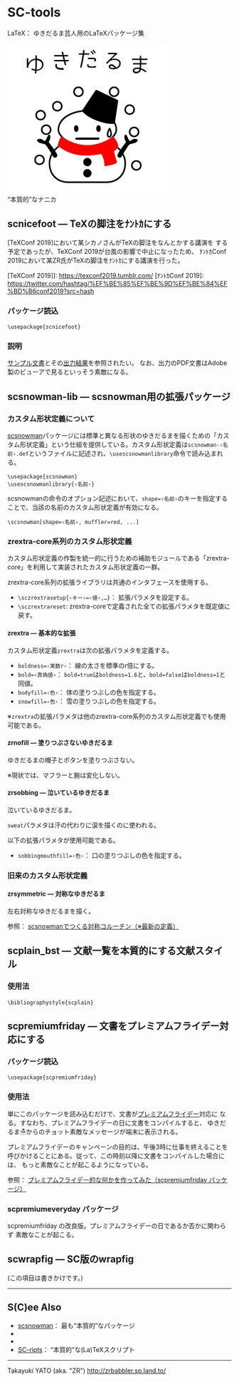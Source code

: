 SC-tools
========

LaTeX： ゆきだるま芸人用のLaTeXパッケージ集

![NICE!](https://raw.githubusercontent.com/zr-tex8r/SC-tools/images/essence-1.png)  
“本質的”なナニカ

scnicefoot ― TeXの脚注をﾅﾝﾄｶにする
-----------------------------------

[TeXConf 2019]において某シカノさんがTeXの脚注をなんとかする講演を
する予定であったが、TeXConf 2019が台風の影響で中止になったため、
ﾅﾝﾄｶConf 2019において某ZR氏がTeXの脚注をﾅﾝﾄｶにする講演を行った。

[TeXConf 2019]]: https://texconf2019.tumblr.com/
[ﾅﾝﾄｶConf 2019]: https://twitter.com/hashtag/%EF%BE%85%EF%BE%9D%EF%BE%84%EF%BD%B6conf2019?src=hash

### パッケージ読込

    \usepackage{scnicefoot}

### 説明

[サンプル文書](scnicefoot/sample.tex)とその[出力結果](scnicefoot/sample.pdf)を参照されたい。
なお、出力のPDF文書はAdobe製のビューアで見るといっそう素敵になる。


scsnowman-lib ― scsnowman用の拡張パッケージ
---------------------------------------------

### カスタム形状定義について

[scsnowman]パッケージには標準と異なる形状のゆきだるまを描くための「カスタム形状定義」という仕組を提供している。カスタム形状定義は`scsnowman-‹名前›.def`というファイルに記述され、`\usescsnowmanlibrary`命令で読み込まれる。

    \usepackage{scsnowman}
    \usescsnowmanlibrary{‹名前›}

scsnowmanの命令のオプション記述において、`shape=‹名前›`のキーを指定することで、当該の名前のカスタム形状定義が有効になる。

    \scsnowman[shape=‹名前›, muffler=red, ...]

### zrextra-core系列のカスタム形状定義

カスタム形状定義の作製を統一的に行うための補助モジュールである「zrextra-core」を利用して実装されたカスタム形状定義の一群。

zrextra-core系列の拡張ライブラリは共通のインタフェースを使用する。

  * `\sczrextrasetup{‹キー›=‹値›,…}`： 拡張パラメタを設定する。
  * `\sczrextrareset`: zrextra-coreで定義された全ての拡張パラメタを既定値に戻す。

#### zrextra ― 基本的な拡張

カスタム形状定義`zrextra`は次の拡張パラメタを定義する。

  * `boldness=‹実数r›`： 線の太さを標準のr倍にする。
  * `bold=‹真偽値›`： `bold=true`は`boldness=1.6`と、`bold=false`は`boldness=1`と同値。
  * `bodyfill=‹色›`： 体の塗りつぶしの色を指定する。
  * `snowfill=‹色›`： 雪の塗りつぶしの色を指定する。

※`zrextra`の拡張パラメタは他のzrextra-core系列のカスタム形状定義でも使用可能である。

#### zrnofill ― 塗りつぶさないゆきだるま

ゆきだるまの帽子とボタンを塗りつぶさない。

※現状では、マフラーと腕は変化しない。

#### zrsobbing ― 泣いているゆきだるま

泣いているゆきだるま。

`sweat`パラメタは汗の代わりに涙を描くのに使われる。

以下の拡張パラメタが使用可能である。

  * `sobbingmouthfill=‹色›`： 口の塗りつぶしの色を指定する。

### 旧来のカスタム形状定義

#### zrsymmetric ― 対称なゆきだるま

左右対称なゆきだるまを描く。

参照：
[scsnowmanでつくる対称コルーチン（※最新の定義）](https://zrbabbler.hatenablog.com/entry/2019/08/08/184504)


scplain_bst ― 文献一覧を本質的にする文献スタイル
-------------------------------------------------

### 使用法

    \bibliographystyle{scplain}


scpremiumfriday ― 文書をプレミアムフライデー対応にする
-------------------------------------------------------

### パッケージ読込

    \usepackage{scpremiumfriday}

### 使用法

単にこのパッケージを読み込むだけで、文書が[プレミアムフライデー]対応に
なる。すなわち、プレミアムフライデーの日に文書をコンパイルすると、
ゆきだるま☃からのチョット素敵なメッセージが端末に表示される。

[プレミアムフライデー]: https://ja.wikipedia.org/wiki/%E3%83%97%E3%83%AC%E3%83%9F%E3%82%A2%E3%83%A0%E3%83%95%E3%83%A9%E3%82%A4%E3%83%87%E3%83%BC

プレミアムフライデーのキャンペーンの目的は、午後3時に仕事を終えることを
呼びかけることにある。従って、この時刻以降に文書をコンパイルした場合には、
もっと素敵なことが起こるようになっている。

参照：
[プレミアムフライデー的な何かを作ってみた（scpremiumfriday パッケージ）](http://d.hatena.ne.jp/zrbabbler/20170324/1490318527)

### scpremiumeveryday パッケージ

scpremiumfriday の改良版。プレミアムフライデーの日であるか否かに関わらず
素敵なことが起こる。


scwrapfig ― SC版のwrapfig
--------------------------

(この項目は書きかけです。)

--------------------

S(C)ee Also
-----------

  * [scsnowman]： 最も“本質的”なパッケージ
  * [scmessages]: LaTeXのエラー・警告メッセージをカワイイものにする
  * [scdviout-pdf]: dviout用のPGFドライバ実装（※ただし画期的）
  * [SC-ripts]： “本質的”な(La)TeXスクリプト

[scsnowman]: https://github.com/aminophen/scsnowman
[scmessages]: https://github.com/wtsnjp/scmessages
[scdviout-pdf]: https://github.com/zr-tex8r/scdviout-pdf
[SC-ripts]: https://github.com/zr-tex8r/SC-ripts

--------------------
Takayuki YATO (aka. "ZR") 
http://zrbabbler.sp.land.to/
